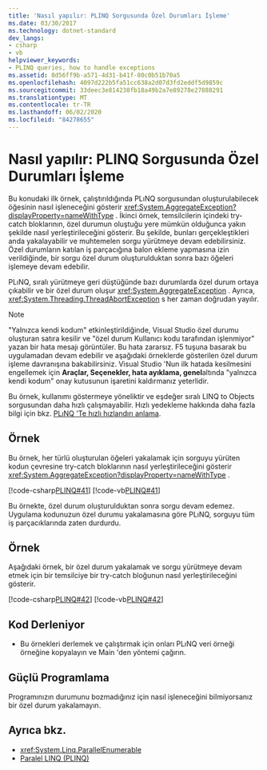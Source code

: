 ```yaml
---
title: 'Nasıl yapılır: PLINQ Sorgusunda Özel Durumları İşleme'
ms.date: 03/30/2017
ms.technology: dotnet-standard
dev_langs:
- csharp
- vb
helpviewer_keywords:
- PLINQ queries, how to handle exceptions
ms.assetid: 8d56ff9b-a571-4d31-b41f-80c0b51b70a5
ms.openlocfilehash: 4097d222b5fa51cc638a2d07d3fd2eddf5d9859c
ms.sourcegitcommit: 33deec3e814238fb18a49b2a7e89278e27888291
ms.translationtype: MT
ms.contentlocale: tr-TR
ms.lasthandoff: 06/02/2020
ms.locfileid: "84278655"
---
```

# <a name="how-to-handle-exceptions-in-a-plinq-query"></a>Nasıl yapılır: PLINQ Sorgusunda Özel Durumları İşleme

Bu konudaki ilk örnek, çalıştırıldığında PLıNQ sorgusundan oluşturulabilecek öğesinin nasıl işleneceğini gösterir <xref:System.AggregateException?displayProperty=nameWithType> . İkinci örnek, temsilcilerin içindeki try-catch bloklarının, özel durumun oluştuğu yere mümkün olduğunca yakın şekilde nasıl yerleştirileceğini gösterir. Bu şekilde, bunları gerçekleştikleri anda yakalayabilir ve muhtemelen sorgu yürütmeye devam edebilirsiniz. Özel durumların katılan iş parçacığına balon ekleme yapmasına izin verildiğinde, bir sorgu özel durum oluşturulduktan sonra bazı öğeleri işlemeye devam edebilir.

PLıNQ, sıralı yürütmeye geri düştüğünde bazı durumlarda özel durum ortaya çıkabilir ve bir özel durum oluşur <xref:System.AggregateException> . Ayrıca, <xref:System.Threading.ThreadAbortException> s her zaman doğrudan yayılır.

> [!NOTE]
> "Yalnızca kendi kodum" etkinleştirildiğinde, Visual Studio özel durumu oluşturan satıra kesilir ve "özel durum Kullanıcı kodu tarafından işlenmiyor" yazan bir hata mesajı görüntüler. Bu hata zararsız. F5 tuşuna basarak bu uygulamadan devam edebilir ve aşağıdaki örneklerde gösterilen özel durum işleme davranışına bakabilirsiniz. Visual Studio 'Nun ilk hatada kesilmesini engellemek için **Araçlar, Seçenekler, hata ayıklama, genel**altında "yalnızca kendi kodum" onay kutusunun işaretini kaldırmanız yeterlidir.
>
> Bu örnek, kullanımı göstermeye yöneliktir ve eşdeğer sıralı LINQ to Objects sorgusundan daha hızlı çalışmayabilir. Hızlı yedekleme hakkında daha fazla bilgi için bkz. [PLıNQ 'Te hızlı hızlandırı anlama](understanding-speedup-in-plinq.md).

## <a name="example"></a>Örnek

Bu örnek, her türlü oluşturulan öğeleri yakalamak için sorguyu yürüten kodun çevresine try-catch bloklarının nasıl yerleştirileceğini gösterir <xref:System.AggregateException?displayProperty=nameWithType> .

[!code-csharp[PLINQ#41](../../../samples/snippets/csharp/VS_Snippets_Misc/plinq/cs/plinqsamples.cs#41)]
[!code-vb[PLINQ#41](../../../samples/snippets/visualbasic/VS_Snippets_Misc/plinq/vb/plinqsnippets1.vb#41)]

Bu örnekte, özel durum oluşturulduktan sonra sorgu devam edemez. Uygulama kodunuzun özel durumu yakalamasına göre PLıNQ, sorguyu tüm iş parçacıklarında zaten durdurdu.

## <a name="example"></a>Örnek

Aşağıdaki örnek, bir özel durum yakalamak ve sorgu yürütmeye devam etmek için bir temsilciye bir try-catch bloğunun nasıl yerleştirileceğini gösterir.

[!code-csharp[PLINQ#42](../../../samples/snippets/csharp/VS_Snippets_Misc/plinq/cs/plinqsamples.cs#42)]
[!code-vb[PLINQ#42](../../../samples/snippets/visualbasic/VS_Snippets_Misc/plinq/vb/plinqsnippets1.vb#42)]

## <a name="compiling-the-code"></a>Kod Derleniyor

- Bu örnekleri derlemek ve çalıştırmak için onları PLıNQ veri örneği örneğine kopyalayın ve Main 'den yöntemi çağırın.

## <a name="robust-programming"></a>Güçlü Programlama

Programınızın durumunu bozmadığınız için nasıl işleneceğini bilmiyorsanız bir özel durum yakalamayın.

## <a name="see-also"></a>Ayrıca bkz.

- <xref:System.Linq.ParallelEnumerable>
- [Paralel LINQ (PLINQ)](introduction-to-plinq.md)
